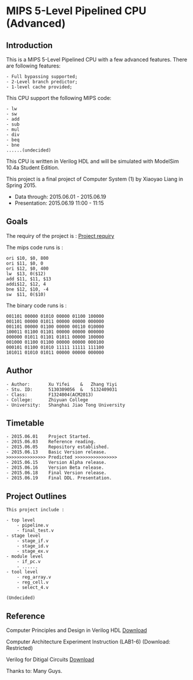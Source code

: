 
# MIPS 5-Level Pipelined CPU (Advanced)

## Introduction

This is a MIPS 5-Level Pipelined CPU with a few advanced features.
There are following features:

	- Full bypassing supported;
	- 2-Level branch predictor;
	- 1-level cache provided;

This CPU support the following MIPS code:

	- lw
	- sw
	- add
	- sub
	- mul
	- div
	- beq
	- bne
	......(undecided)

This CPU is written in Verilog HDL and will be simulated with ModelSim 10.4a Student Edition.

This project is a final project of Computer System (1) by Xiaoyao Liang in Spring 2015.

- Data through: 2015.06.01 - 2015.06.19
- Presentation: 2015.06.19 11:00 - 11:15

## Goals

The requiry of the project is : [Project requiry](http://www.cs.sjtu.edu.cn/~liang-xy/ms108/project.pdf)

The mips code runs is :

	ori $10, $0, 800
	ori	$11, $0, 0
	ori	$12, $0, 400
	lw 	$13, 0($12)
	add $11, $11, $13
	addi$12, $12, 4
	bne	$12, $10, -4
	sw 	$11, 0($10)

The binary code runs is :

	001101 00000 01010 00000 01100 100000
	001101 00000 01011 00000 00000 000000
	001101 00000 01100 00000 00110 010000
	100011 01100 01101 00000 00000 000000
	000000 01011 01101 01011 00000 100000
	001000 01100 01100 00000 00000 000100
	000101 01100 01010 11111 11111 111100 
	101011 01010 01011 00000 00000 000000

## Author

	- Author: 		Xu Yifei	&	Zhang Yiyi
	- Stu. ID:		5130309056	&	5132409031
	- Class: 		F1324004(ACM2013)
	- College:		Zhiyuan College
	- University:	Shanghai Jiao Tong University

## Timetable

	- 2015.06.01 	Project Started.
	- 2015.06.03 	Reference reading.
	- 2015.06.05 	Repository established.
	- 2015.06.13 	Basic Version release.
	>>>>>>>>>>>>>>> Predicted >>>>>>>>>>>>>>>>
	- 2015.06.15 	Version Alpha release.
	- 2015.06.16	Version Beta release.
	- 2015.06.18	Final Version release.
	- 2015.06.19 	Final DDL. Presentation.

## Project Outlines

	This project include :

	- top level
		- pipeline.v
		- final_test.v
	- stage level
		- stage_if.v
		- stage_id.v
		- stage_ex.v
	- module level
		- if_pc.v
		- ......
	- tool level
		- reg_array.v
		- reg_cell.v
		- select_4.v

	(Undecided)

## Reference

Computer Principles and Design in Verilog HDL  [Download](http://vdisk.weibo.com/s/z4a2gWe6ECIsn)

Computer Architecture Experiment Instruction (LAB1-6)  (Download: Restricted)

Verilog for Ditigal Circuits  [Download](http://www.cs.sjtu.edu.cn/~liang-xy/ms108/Verilog%20for%20Ditigal%20Circuits.pdf)

Thanks to: Many Guys.

